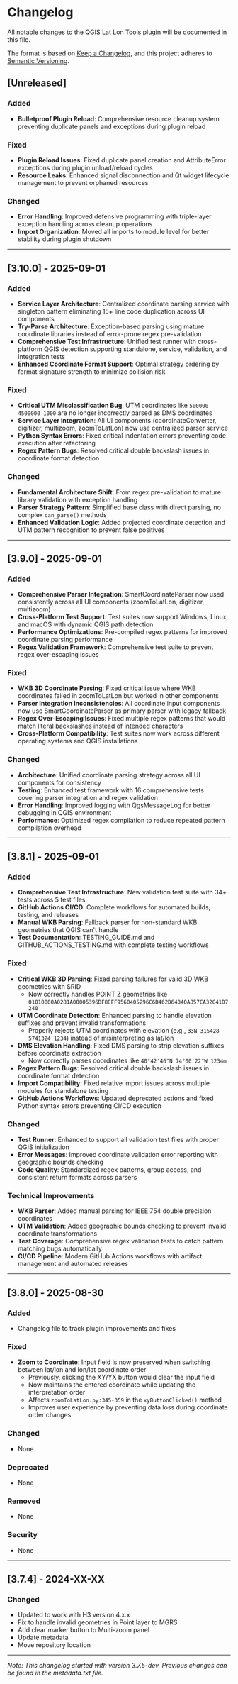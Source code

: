 # Changelog

All notable changes to the QGIS Lat Lon Tools plugin will be documented in this file.

The format is based on [Keep a Changelog](https://keepachangelog.com/en/1.0.0/),
and this project adheres to [Semantic Versioning](https://semver.org/spec/v2.0.0.html).

## [Unreleased]

### Added
- **Bulletproof Plugin Reload**: Comprehensive resource cleanup system preventing duplicate panels and exceptions during plugin reload

### Fixed
- **Plugin Reload Issues**: Fixed duplicate panel creation and AttributeError exceptions during plugin unload/reload cycles  
- **Resource Leaks**: Enhanced signal disconnection and Qt widget lifecycle management to prevent orphaned resources

### Changed
- **Error Handling**: Improved defensive programming with triple-layer exception handling across cleanup operations
- **Import Organization**: Moved all imports to module level for better stability during plugin shutdown

---

## [3.10.0] - 2025-09-01

### Added
- **Service Layer Architecture**: Centralized coordinate parsing service with singleton pattern eliminating 15+ line code duplication across UI components
- **Try-Parse Architecture**: Exception-based parsing using mature coordinate libraries instead of error-prone regex pre-validation
- **Comprehensive Test Infrastructure**: Unified test runner with cross-platform QGIS detection supporting standalone, service, validation, and integration tests
- **Enhanced Coordinate Format Support**: Optimal strategy ordering by format signature strength to minimize collision risk

### Fixed
- **Critical UTM Misclassification Bug**: UTM coordinates like `500000 4500000 1000` are no longer incorrectly parsed as DMS coordinates
- **Service Layer Integration**: All UI components (coordinateConverter, digitizer, multizoom, zoomToLatLon) now use centralized parser service
- **Python Syntax Errors**: Fixed critical indentation errors preventing code execution after refactoring
- **Regex Pattern Bugs**: Resolved critical double backslash issues in coordinate format detection

### Changed  
- **Fundamental Architecture Shift**: From regex pre-validation to mature library validation with exception handling
- **Parser Strategy Pattern**: Simplified base class with direct parsing, no complex `can_parse()` methods
- **Enhanced Validation Logic**: Added projected coordinate detection and UTM pattern recognition to prevent false positives

---

## [3.9.0] - 2025-09-01

### Added
- **Comprehensive Parser Integration**: SmartCoordinateParser now used consistently across all UI components (zoomToLatLon, digitizer, multizoom)
- **Cross-Platform Test Support**: Test suites now support Windows, Linux, and macOS with dynamic QGIS path detection
- **Performance Optimizations**: Pre-compiled regex patterns for improved coordinate parsing performance
- **Regex Validation Framework**: Comprehensive test suite to prevent regex over-escaping issues

### Fixed
- **WKB 3D Coordinate Parsing**: Fixed critical issue where WKB coordinates failed in zoomToLatLon but worked in other components
- **Parser Integration Inconsistencies**: All coordinate input components now use SmartCoordinateParser as primary parser with legacy fallback
- **Regex Over-Escaping Issues**: Fixed multiple regex patterns that would match literal backslashes instead of intended characters
- **Cross-Platform Compatibility**: Test suites now work across different operating systems and QGIS installations

### Changed
- **Architecture**: Unified coordinate parsing strategy across all UI components for consistency
- **Testing**: Enhanced test framework with 16 comprehensive tests covering parser integration and regex validation
- **Error Handling**: Improved logging with QgsMessageLog for better debugging in QGIS environment
- **Performance**: Optimized regex compilation to reduce repeated pattern compilation overhead

---

## [3.8.1] - 2025-09-01

### Added
- **Comprehensive Test Infrastructure**: New validation test suite with 34+ tests across 5 test files
- **GitHub Actions CI/CD**: Complete workflows for automated builds, testing, and releases
- **Manual WKB Parsing**: Fallback parser for non-standard WKB geometries that QGIS can't handle
- **Test Documentation**: TESTING_GUIDE.md and GITHUB_ACTIONS_TESTING.md with complete testing workflows

### Fixed
- **Critical WKB 3D Parsing**: Fixed parsing failures for valid 3D WKB geometries with SRID
  - Now correctly handles POINT Z geometries like `01010000A0281A00005396BF88FF9560405296C6D462D64040A857CA32C41D7240`
- **UTM Coordinate Detection**: Enhanced parsing to handle elevation suffixes and prevent invalid transformations
  - Properly rejects UTM coordinates with elevation (e.g., `33N 315428 5741324 1234`) instead of misinterpreting as lat/lon
- **DMS Elevation Handling**: Fixed DMS parsing to strip elevation suffixes before coordinate extraction
  - Now correctly parses coordinates like `40°42'46"N 74°00'22"W 1234m`
- **Regex Pattern Bugs**: Resolved critical double backslash issues in coordinate format detection
- **Import Compatibility**: Fixed relative import issues across multiple modules for standalone testing
- **GitHub Actions Workflows**: Updated deprecated actions and fixed Python syntax errors preventing CI/CD execution

### Changed
- **Test Runner**: Enhanced to support all validation test files with proper QGIS initialization
- **Error Messages**: Improved coordinate validation error reporting with geographic bounds checking
- **Code Quality**: Standardized regex patterns, group access, and consistent return formats across parsers

### Technical Improvements
- **WKB Parser**: Added manual parsing for IEEE 754 double precision coordinates
- **UTM Validation**: Added geographic bounds checking to prevent invalid coordinate transformations
- **Test Coverage**: Comprehensive regex validation tests to catch pattern matching bugs automatically
- **CI/CD Pipeline**: Modern GitHub Actions workflows with artifact management and automated releases

---

## [3.8.0] - 2025-08-30

### Added
- Changelog file to track plugin improvements and fixes

### Fixed
- **Zoom to Coordinate**: Input field is now preserved when switching between lat/lon and lon/lat coordinate order
  - Previously, clicking the XY/YX button would clear the input field
  - Now maintains the entered coordinate while updating the interpretation order
  - Affects `zoomToLatLon.py:345-359` in the `xyButtonClicked()` method
  - Improves user experience by preventing data loss during coordinate order changes

### Changed
- None

### Deprecated  
- None

### Removed
- None

### Security
- None

---

## [3.7.4] - 2024-XX-XX

### Changed
- Updated to work with H3 version 4.x.x
- Fix to handle invalid geometries in Point layer to MGRS
- Add clear marker button to Multi-zoom panel
- Update metadata
- Move repository location

---

*Note: This changelog started with version 3.7.5-dev. Previous changes can be found in the metadata.txt file.*